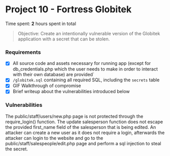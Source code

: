 # Project 10 - Fortress Globitek

Time spent: **2** hours spent in total

> Objective: Create an intentionally vulnerable version of the Globitek application with a secret that can be stolen.

### Requirements

- [X] All source code and assets necessary for running app (except for db_credentials.php which the user needs to make in order to interact with their own database) are provided`
- [X] `/globitek.sql` containing all required SQL, including the `secrets` table
- [X] GIF Walkthrough of compromise
- [X] Brief writeup about the vulnerabilities introduced below

### Vulnerabilities

The public/staff/users/new.php page is not protected through the require_login() function. The update salesperson function does not escape the provided first_name field of the salesperson that is being edited. An attacker can create a new user as it does not require a login, afterwards the attacker can login to the website and go to the public/staff/salespeople/edit.php page and perform a sql injection to steal the secret.
